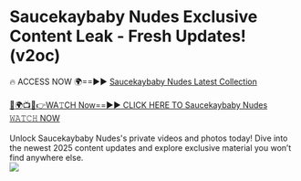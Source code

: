 # Saucekaybaby Nudes Exclusive Content Leak - Fresh Updates! (v2oc)

🔥 ACCESS NOW 🌍==►► <a href="https://tinyurl.com/yc657z5k" rel="nofollow">Saucekaybaby Nudes Latest Collection</a>
<br><br>
[🔴🌍📺📱👉WA𝚃CH Now==►► CLICK HERE TO Saucekaybaby Nudes 𝚆𝙰𝚃𝙲𝙷 NOW](https://tinyurl.com/yc657z5k)
<br><br>
Unlock Saucekaybaby Nudes's private videos and photos today! Dive into the newest 2025 content updates and explore exclusive material you won’t find anywhere else.
<br>
<a href="https://tinyurl.com/yc657z5k" rel="nofollow" data-target="animated-image.originalLink"><img src="https://camo.githubusercontent.com/8a4f000d20f83aca3bf7ec5f350d767afa0574a8a352519fd8cfa583a6f93a33/68747470733a2f2f692e696d6775722e636f6d2f644a486b345a712e676966" data-canonical-src="https://i.imgur.com/dJHk4Zq.gif" style="max-width: 100%; display: inline-block;" data-target="animated-image.originalImage"></a>
<br>
